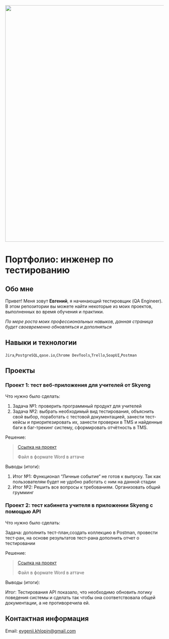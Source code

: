 <div id="header" align="center">
  <img src="https://media.giphy.com/media/qgQUggAC3Pfv687qPC/giphy.gif" width="750"/>
</div>



# Портфолио: инженер по тестированию
## Обо мне
Привет! Меня зовут **Евгений**, я начинающий тестировщик (QA Engineer).
В этом репозитории вы можете найти некоторые из моих проектов, выполненных во время обучения и практики. 

*По мере роста моих профессиональных навыков, данная страница будет своевременно обновляться и дополняться*


## Навыки и технологии

``Jira``,``PostgreSQL``,``qase.io``,``Chrome DevTools``,``Trello``,``SoapUI``,``Postman``

## Проекты

### Проект 1: тест веб-приложения для учителей от Skyeng
<p>Что нужно было сделать:</p>
<ol>
<li>Задача №1: проверить программный продукт для учителей</li>
<li>Задача №2: выбрать необходимый вид тестирования, объяснить свой выбор, поработать с тестовой документацией, занести тест-кейсы и приоритезировать их, занести проверки в TMS и найденные баги в баг-трекинг систему, сформировать отчётность в TMS.</li> 
</ol>
<p>Решение:</p>

>[Ссылка на проект](https://qabagreport.atlassian.net/l/cp/1kwZt4Ty)
>
>Файл в формате Word в аттаче

<p>Выводы (итоги):</p>
<ol>
<li>Итог №1: Функционал “Личные событие“ не готов к выпуску. Так как пользователям будет не удобно работать с ним на данной стадии</li>
<li>Итог №2: Решить все вопросы к требованиям. Организовать общий грумминг</li>
</ol>


### Проект 2: тест кабинета учителя в приложении Skyeng с помощью API
<p>Что нужно было сделать:</p>
<p>Задача: дополнить тест-план,создать коллекцию в Postman, провести тест-ран, на основе результатов тест-рана дополнить отчет о тестировании</p>
<p>Решение:</p>

>[Ссылка на проект](https://qabagreport.atlassian.net/l/cp/1kwZt4Ty)
>
>
>Файл в формате Word в аттаче

<p>Выводы (итоги):</p>
<p>Итог: Тестирования API показало, что необходимо обновить логику поведения системы и сделать так чтобы она соответствовала общей документации, а не противоречила ей.</p>


## Контактная информация

Email: evgenii.khlopin@gmail.com
